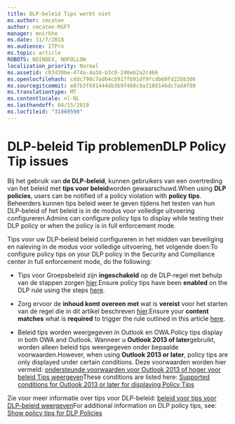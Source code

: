 ```yaml
---
title: DLP-beleid Tips werkt niet
ms.author: cmcatee
author: cmcatee-MSFT
manager: mnirkhe
ms.date: 11/7/2018
ms.audience: ITPro
ms.topic: article
ROBOTS: NOINDEX, NOFOLLOW
localization_priority: Normal
ms.assetid: c03d30be-474a-4a34-b3c0-240eb2a2c466
ms.openlocfilehash: cddc790c7ad64cb917fb91df9fcdb60fd22bb306
ms.sourcegitcommit: e87b3f691444db3b9f460c9a3109146dc7ad4f80
ms.translationtype: MT
ms.contentlocale: nl-NL
ms.lasthandoff: 04/15/2019
ms.locfileid: "31869590"
---
```

# <a name="dlp-policy-tip-issues"></a><span data-ttu-id="3dbc3-102">DLP-beleid Tip problemen</span><span class="sxs-lookup"><span data-stu-id="3dbc3-102">DLP Policy Tip issues</span></span>

<span data-ttu-id="3dbc3-103">Bij het gebruik van **de DLP-beleid**, kunnen gebruikers van een overtreding van het beleid met **tips voor beleid**worden gewaarschuwd.</span><span class="sxs-lookup"><span data-stu-id="3dbc3-103">When using **DLP policies**, users can be notified of a policy violation with **policy tips**.</span></span> <span data-ttu-id="3dbc3-104">Beheerders kunnen tips beleid weer te geven tijdens het testen van hun DLP-beleid of het beleid is in de modus voor volledige uitvoering configureren.</span><span class="sxs-lookup"><span data-stu-id="3dbc3-104">Admins can configure policy tips to display while testing their DLP policy or when the policy is in full enforcement mode.</span></span> 
  
<span data-ttu-id="3dbc3-105">Tips voor uw DLP-beleid beleid configureren in het midden van beveiliging en naleving in de modus voor volledige uitvoering, het volgende doen:</span><span class="sxs-lookup"><span data-stu-id="3dbc3-105">To configure policy tips on your DLP policy in the Security and Compliance center in full enforcement mode, do the following:</span></span>
  
- <span data-ttu-id="3dbc3-106">Tips voor Groepsbeleid zijn **ingeschakeld** op de DLP-regel met behulp van de stappen zorgen [hier](https://docs.microsoft.com/office365/securitycompliance/use-notifications-and-policy-tips).</span><span class="sxs-lookup"><span data-stu-id="3dbc3-106">Ensure policy tips have been **enabled** on the DLP rule using the steps [here](https://docs.microsoft.com/office365/securitycompliance/use-notifications-and-policy-tips).</span></span>
    
- <span data-ttu-id="3dbc3-107">Zorg ervoor de **inhoud komt overeen met** wat is **vereist** voor het starten van de regel die in dit artikel beschreven [hier](https://docs.microsoft.com/office365/securitycompliance/what-the-sensitive-information-types-look-for).</span><span class="sxs-lookup"><span data-stu-id="3dbc3-107">Ensure your **content matches** what is **required** to trigger the rule outlined in this article [here](https://docs.microsoft.com/office365/securitycompliance/what-the-sensitive-information-types-look-for).</span></span>
    
- <span data-ttu-id="3dbc3-108">Beleid tips worden weergegeven in Outlook en OWA.</span><span class="sxs-lookup"><span data-stu-id="3dbc3-108">Policy tips display in both OWA and Outlook.</span></span> <span data-ttu-id="3dbc3-109">Wanneer u **Outlook 2013 of later**gebruikt, worden alleen beleid tips weergegeven onder bepaalde voorwaarden.</span><span class="sxs-lookup"><span data-stu-id="3dbc3-109">However, when using **Outlook 2013 or later**, policy tips are only displayed under certain conditions.</span></span> <span data-ttu-id="3dbc3-110">Deze voorwaarden worden hier vermeld: [ondersteunde voorwaarden voor Outlook 2013 of hoger voor beleid Tips weergeven](https://docs.microsoft.com/office365/securitycompliance/use-notifications-and-policy-tips#outlook-2013-and-later-supports-showing-policy-tips-for-only-some-conditions)</span><span class="sxs-lookup"><span data-stu-id="3dbc3-110">These conditions are listed here: [Supported conditions for Outlook 2013 or later for displaying Policy Tips](https://docs.microsoft.com/office365/securitycompliance/use-notifications-and-policy-tips#outlook-2013-and-later-supports-showing-policy-tips-for-only-some-conditions)</span></span>
    
<span data-ttu-id="3dbc3-111">Zie voor meer informatie over tips voor DLP-beleid: [beleid voor tips voor DLP-beleid weergeven](https://docs.microsoft.com/office365/securitycompliance/use-notifications-and-policy-tips)</span><span class="sxs-lookup"><span data-stu-id="3dbc3-111">For additional information on DLP policy tips, see: [Show policy tips for DLP Policies](https://docs.microsoft.com/office365/securitycompliance/use-notifications-and-policy-tips)</span></span>
  

